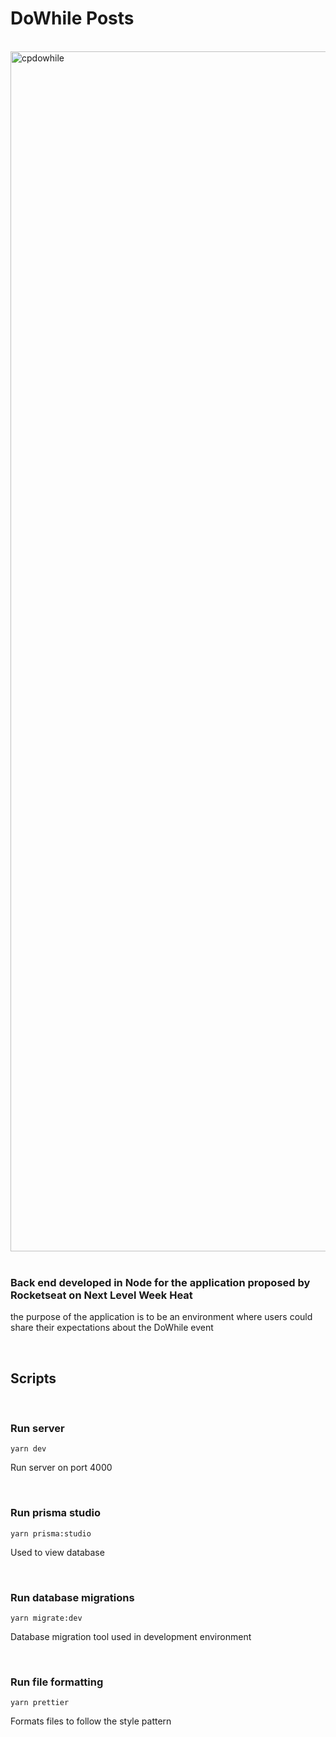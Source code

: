 # DoWhile Posts

</br>

<img width="1920" alt="cpdowhile" src="https://user-images.githubusercontent.com/54648900/139000313-aa3dd403-6f72-4789-b07a-e12874094e8b.png">

</br>
</br>

### **Back end developed in Node for the application proposed by Rocketseat on Next Level Week Heat**

the purpose of the application is to be an environment where users could share their expectations about the DoWhile event

</br>

## Scripts

</br>

### Run server

```
yarn dev
```

Run server on port 4000

</br>

### Run prisma studio

```
yarn prisma:studio
```

Used to view database

</br>

### Run database migrations

```
yarn migrate:dev
```

Database migration tool used in development environment

</br>

### Run file formatting

```
yarn prettier
```

Formats files to follow the style pattern

</br>
